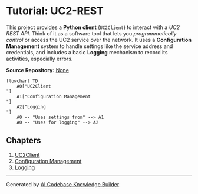 # Tutorial: UC2-REST

This project provides a **Python client** (`UC2Client`) to interact with a *UC2 REST API*.
Think of it as a software tool that lets you *programmatically control* or access the UC2 service over the network.
It uses a **Configuration Management** system to handle settings like the service address and credentials, and includes a basic **Logging** mechanism to record its activities, especially errors.


**Source Repository:** [None](None)

```mermaid
flowchart TD
    A0["UC2Client
"]
    A1["Configuration Management
"]
    A2["Logging
"]
    A0 -- "Uses settings from" --> A1
    A0 -- "Uses for logging" --> A2
```

## Chapters

1. [UC2Client
](01_uc2client_.md)
2. [Configuration Management
](02_configuration_management_.md)
3. [Logging
](03_logging_.md)


---

Generated by [AI Codebase Knowledge Builder](https://github.com/The-Pocket/Tutorial-Codebase-Knowledge)